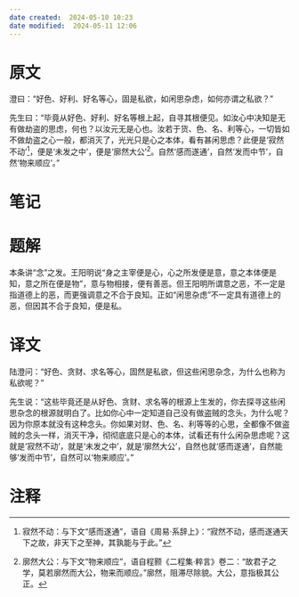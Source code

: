 ```yaml
---
date created:  2024-05-10 10:23
date modified:  2024-05-11 12:06
---
```

# 原文
澄曰：“好色、好利、好名等心，固是私欲，如闲思杂虑，如何亦谓之私欲？”

先生曰：“毕竟从好色、好利、好名等根上起，自寻其根便见。如汝心中决知是无有做劫盗的思虑，何也？以汝元无是心也。汝若于货、色、名、利等心，一切皆如不做劫盗之心一般，都消灭了，光光只是心之本体，看有甚闲思虑？此便是‘寂然不动’[^1]，便是‘未发之中’，便是‘廓然大公’[^2]。自然‘感而遂通’，自然‘发而中节’，自然‘物来顺应’。”
# 笔记

# 题解
本条讲“念”之发。王阳明说“身之主宰便是心，心之所发便是意，意之本体便是知，意之所在便是物”，意与物相接，便有善恶。但王阳明所谓意之恶，不一定是指道德上的恶，而更强调意之不合于良知。正如“闲思杂虑”不一定具有道德上的恶，但因其不合于良知，便是私。
# 译文
陆澄问：“好色、贪财、求名等心，固然是私欲，但这些闲思杂念，为什么也称为私欲呢？”

先生说：“这些毕竟还是从好色、贪财、求名等的根源上生发的，你去探寻这些闲思杂念的根源就明白了。比如你心中一定知道自己没有做盗贼的念头，为什么呢？因为你原本就没有这种念头。你如果对财、色、名、利等等的心思，全都像不做盗贼的念头一样，消灭干净，彻彻底底只是心的本体，试看还有什么闲杂思虑呢？这就是‘寂然不动’，就是‘未发之中’，就是‘廓然大公’，自然也就‘感而遂通’，自然能够‘发而中节’，自然可以‘物来顺应’。”
# 注释

[^1]: 寂然不动：与下文“感而遂通”，语自《周易·系辞上》：“寂然不动，感而遂通天下之故，非天下之至神，其孰能与于此。”
[^2]: 廓然大公：与下文“物来顺应”，语自程颢《二程集·粹言》卷二：“故君子之学，莫若廓然而大公，物来而顺应。”廓然，阻滞尽除貌。大公，意指极其公正。